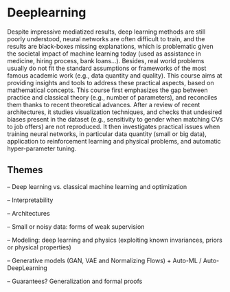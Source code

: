 # Deeplearning

Despite impressive mediatized results, deep learning methods are still poorly understood, neural networks are often difficult to train, and the results are black-boxes missing explanations, which is problematic given the societal impact of machine learning today (used as assistance in medicine, hiring process, bank loans…). Besides, real world problems usually do not fit the standard assumptions or frameworks of the most famous academic work (e.g., data quantity and quality). This course aims at providing insights and tools to address these practical aspects, based on mathematical concepts.
This course first emphasizes the gap between practice and classical theory (e.g., number of parameters), and reconciles them thanks to recent theoretical advances.
After a review of recent architectures, it studies visualization techniques, and checks that undesired biases present in the dataset (e.g., sensitivity to gender when matching CVs to job offers) are not reproduced.
It then investigates practical issues when training neural networks, in particular data quantity (small or big data), application to reinforcement learning and physical problems, and automatic hyper-parameter tuning.

## Themes

– Deep learning vs. classical machine learning and optimization

– Interpretability

– Architectures

– Small or noisy data: forms of weak supervision

– Modeling: deep learning and physics (exploiting known invariances, priors or physical properties)

– Generative models (GAN, VAE and Normalizing Flows) + Auto-ML / Auto-DeepLearning

– Guarantees? Generalization and formal proofs
